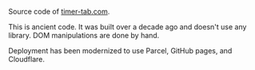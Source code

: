 Source code of [timer-tab.com](https://www.timer-tab.com).

This is ancient code. It was built over a decade ago and doesn't use any library. DOM manipulations are done by hand.

Deployment has been modernized to use Parcel, GitHub pages, and Cloudflare.
